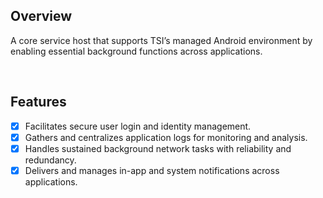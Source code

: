 ## Overview

A core service host that supports TSI’s managed Android environment by enabling essential background functions across applications.

<br />

## Features

- [x] Facilitates secure user login and identity management.
- [x] Gathers and centralizes application logs for monitoring and analysis.
- [x] Handles sustained background network tasks with reliability and redundancy.
- [x] Delivers and manages in-app and system notifications across applications.